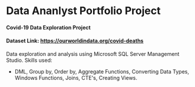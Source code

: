 # Data Ananlyst Portfolio Project 

#### Covid-19 Data Exploration Project
#### Dataset Link: https://ourworldindata.org/covid-deaths

Data exploration and analysis using Microsoft SQL Server Management Studio. 
Skills used: 
* DML, Group by, Order by, Aggregate Functions, Converting Data Types, Windows Functions, Joins, CTE's, Creating Views.








